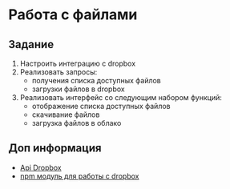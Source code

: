 # Работа с файлами

## Задание
1. Настроить интеграцию с dropbox
2. Реализовать запросы:
    - получения списка доступных файлов
    - загрузки файлов в dropbox
3. Реализовать интерфейс со следующим набором функций:
    - отображение списка доступных файлов
    - скачивание файлов
    - загрузка файлов в облако

## Доп информация
- [Api Dropbox](https://www.dropbox.com/developers/documentation/http/documentation)
- [npm модуль для работы с dropbox](https://github.com/dropbox/dropbox-sdk-js)